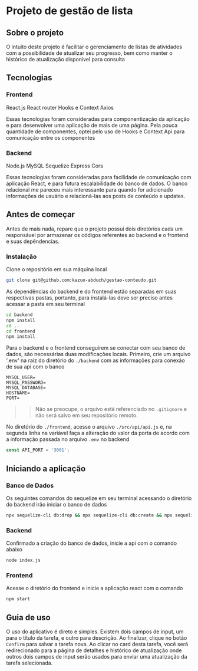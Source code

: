 # Projeto de gestão de lista

## Sobre o projeto

O intuito deste projeto é facilitar o gerenciamento de listas de atividades com a possibilidade de atualizar seu progresso, bem como manter o histórico de atualização disponível para consulta

## Tecnologias

### Frontend
React.js
React router
Hooks e Context
Axios

Essas tecnologias foram consideradas para componentização da aplicação e para desenvolver uma aplicação de mais de uma página. Pela pouca quantidade de componentes, optei pelo uso de Hooks e Context Api para comunicação entre os componentes

### Backend
Node.js
MySQL
Sequelize
Express
Cors

Essas tecnologias foram consideradas para facilidade de comunicação com aplicação React, e para futura escalabilidade do banco de dados. O banco relacional me pareceu mais interessante para quando for adicionado informações de usuário e relacioná-las aos posts de conteúdo e updates.

## Antes de começar

Antes de mais nada, repare que o projeto possui dois diretórios cada um responsável por armazenar os códigos referentes ao backend e o frontend e suas depêndencias.

### Instalação

Clone o repositório em sua máquina local

```sh
git clone git@github.com:kazuo-abduch/gestao-conteudo.git
```

As dependências do backend e do frontend estão separadas em suas respectivas pastas, portanto, para instalá-las deve ser preciso antes acessar a pasta em seu terminal

```sh
cd backend
npm install
cd ..
cd frontend
npm install
```

Para o backend e o frontend conseguirem se conectar com seu banco de dados, são necessárias duas modificações locais.
Primeiro, crie um arquivo '.env' na raíz do diretório do `./backend` com as informações para conexão de sua api com o banco

```
MYSQL_USER=
MYSQL_PASSWORD=
MYSQL_DATABASE=
HOSTNAME=
PORT=
```

>> Não se preocupe, o arquivo está referenciado no `.gitignore` e não será salvo em seu repositório remoto.

No diretório do `./frontend`, acesse o arquivo `./src/api/api.js` e, na segunda linha na variável faça a alteração do valor da porta de acordo com a informação passada no arquivo `.env` no backend

``` javascript
const API_PORT = '3001';
```

## Iniciando a aplicação


### Banco de Dados
Os seguintes comandos do sequelize em seu terminal acessando o diretório do backend irão iniciar o banco de dados

```sh
npx sequelize-cli db:drop && npx sequelize-cli db:create && npx sequelize-cli db:migrate
```

### Backend
Confirmado a criação do banco de dados, inicie a api com o comando abaixo

```sh
node index.js
```

### Frontend
Acesse o diretório do frontend e inicie a aplicação react com o comando

```sh
npm start
```

## Guia de uso

O uso do aplicativo é direto e simples. Existem dois campos de input, um para o título da tarefa, e outro para descrição. Ao finalizar, clique no botão `Confirm` para salvar a tarefa nova. Ao clicar no card desta tarefa, você será redirecionado para a página de detalhes e histórico de atualização onde outros dois campos de input serão usados para enviar uma atualização da tarefa selecionada.